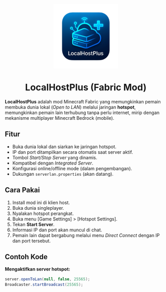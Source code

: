 <p align="center">
  <img src=".github/workflows/assets/logo.PNG" alt="LocalHostPlus Logo" width="200"/>
</p>

<h1 align="center">LocalHostPlus (Fabric Mod)</h1>

**LocalHostPlus** adalah mod Minecraft Fabric yang memungkinkan pemain membuka dunia lokal (*Open to LAN*) melalui jaringan **hotspot**, memungkinkan pemain lain terhubung tanpa perlu internet, mirip dengan mekanisme multiplayer Minecraft Bedrock (mobile).

## Fitur

- Buka dunia lokal dan siarkan ke jaringan hotspot.
- IP dan port ditampilkan secara otomatis saat server aktif.
- Tombol *Start/Stop Server* yang dinamis.
- Kompatibel dengan *Integrated Server*.
- Konfigurasi online/offline mode (dalam pengembangan).
- Dukungan `serverlan.properties` (akan datang).

## Cara Pakai

1. Install mod ini di klien host.
2. Buka dunia singleplayer.
3. Nyalakan hotspot perangkat.
4. Buka menu [Game Settings] > [Hotspot Settings].
5. Tekan **Start Server**.
6. Informasi IP dan port akan muncul di chat.
7. Pemain lain dapat bergabung melalui menu *Direct Connect* dengan IP dan port tersebut.

## Contoh Kode

**Mengaktifkan server hotspot:**
```java
server.openToLan(null, false, 25565);
Broadcaster.startBroadcast(25565);
